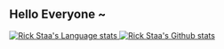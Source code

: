 ## Hello Everyone ~

<!-- 1.0 start -->
<!-- [![Anurag's github stats](https://github-readme-stats.vercel.app/api?username=Langery&show_icons=true&locale=cn)](https://github.com/anuraghazra/github-readme-stats)&emsp;&emsp;[![Top Langs](https://github-readme-stats.vercel.app/api/top-langs/?username=Langery&locale=cn)](https://github.com/anuraghazra/github-readme-stats) -->
<!-- 1.0 end -->

<!-- 2.0 start -->
<!-- <div align="center"> -->
<a href="https://github.com/anuraghazra/github-readme-stats#gh-light-mode-only">
<img src="https://github-readme-stats-git-master-rstaa-rickstaa.vercel.app/api/top-langs/?username=Langery&layout=compact&langs_count=10&hide_border=1&role=OWNER,COLLABORATOR#gh-light-mode-only" alt="Rick Staa's Language stats" />
</a>
<a href="https://github.com/anuraghazra/github-readme-stats#gh-light-mode-only">
<img src="https://github-readme-stats-git-master-rstaa-rickstaa.vercel.app/api?username=Langery&show_icons=true&count_private=true&line_height=28&hide_border=1&include_all_commits=true&card_width=450&role=OWNER,COLLABORATOR&exclude_repo=github-readme-stats#gh-light-mode-only" alt="Rick Staa's Github stats" />
</a>
<!-- </div> -->
<!-- 2.0 end -->

<!-- [![ReadMe Card](https://github-readme-stats.vercel.app/api/pin/?username=Langery&repo=Electron_text&show_owner=true)](https://github.com/Langery/Electron_text) -->

<!--
**Langery/Langery** is a ✨ _special_ ✨ repository because its `README.md` (this file) appears on your GitHub profile.

Here are some ideas to get you started:

- 🔭 I’m currently working on ...
- 🌱 I’m currently learning ...
- 👯 I’m looking to collaborate on ...
- 🤔 I’m looking for help with ...
- 💬 Ask me about ...
- 📫 How to reach me: ...
- 😄 Pronouns: ...
- ⚡ Fun fact: ...
-->
